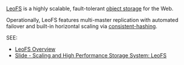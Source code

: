 [LeoFS](http://leo-project.net/leofs/) is a highly scalable, fault-tolerant [object storage](http://en.wikipedia.org/wiki/Object_storage) for the Web.


Operationally, LeoFS features multi-master replication with automated failover and built-in horizontal scaling via [consistent-hashing](http://en.wikipedia.org/wiki/Consistent_hashing).


SEE: 
* [LeoFS Overview](http://leo-project.net/leofs/docs/intro.html)
* [Slide - Scaling and High Performance Storage System: LeoFS](http://www.slideshare.net/rakutentech/scaling-and-high-performance-storage-system-leofs)

